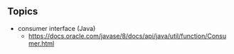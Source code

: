 ## Topics

- consumer interface (Java)
  - https://docs.oracle.com/javase/8/docs/api/java/util/function/Consumer.html
